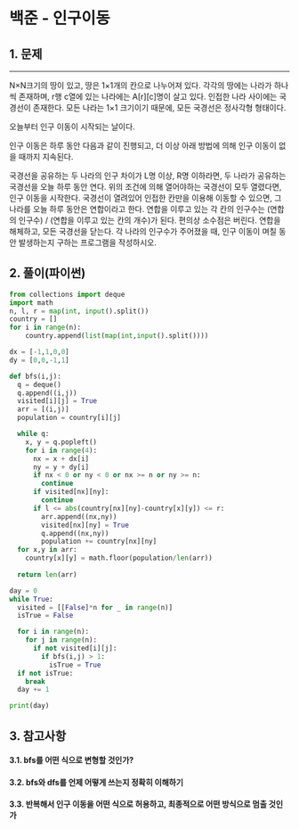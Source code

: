 # 백준 - 인구이동

## 1. 문제
***
N×N크기의 땅이 있고, 땅은 1×1개의 칸으로 나누어져 있다. 각각의 땅에는 나라가 하나씩 존재하며, r행 c열에 있는 나라에는 A[r][c]명이 살고 있다. 인접한 나라 사이에는 국경선이 존재한다. 모든 나라는 1×1 크기이기 때문에, 모든 국경선은 정사각형 형태이다.

오늘부터 인구 이동이 시작되는 날이다.

인구 이동은 하루 동안 다음과 같이 진행되고, 더 이상 아래 방법에 의해 인구 이동이 없을 때까지 지속된다.

국경선을 공유하는 두 나라의 인구 차이가 L명 이상, R명 이하라면, 두 나라가 공유하는 국경선을 오늘 하루 동안 연다.
위의 조건에 의해 열어야하는 국경선이 모두 열렸다면, 인구 이동을 시작한다.
국경선이 열려있어 인접한 칸만을 이용해 이동할 수 있으면, 그 나라를 오늘 하루 동안은 연합이라고 한다.
연합을 이루고 있는 각 칸의 인구수는 (연합의 인구수) / (연합을 이루고 있는 칸의 개수)가 된다. 편의상 소수점은 버린다.
연합을 해체하고, 모든 국경선을 닫는다.
각 나라의 인구수가 주어졌을 때, 인구 이동이 며칠 동안 발생하는지 구하는 프로그램을 작성하시오.

## 2. 풀이(파이썬)
```py
from collections import deque
import math
n, l, r = map(int, input().split())
country = []
for i in range(n):
    country.append(list(map(int,input().split())))

dx = [-1,1,0,0]
dy = [0,0,-1,1]

def bfs(i,j):
  q = deque()
  q.append((i,j))
  visited[i][j] = True
  arr = [(i,j)]
  population = country[i][j]

  while q:
    x, y = q.popleft()
    for i in range(4):
      nx = x + dx[i]
      ny = y + dy[i]
      if nx < 0 or ny < 0 or nx >= n or ny >= n:
        continue
      if visited[nx][ny]:
        continue
      if l <= abs(country[nx][ny]-country[x][y]) <= r:
        arr.append((nx,ny))
        visited[nx][ny] = True
        q.append((nx,ny))
        population += country[nx][ny]
  for x,y in arr:
    country[x][y] = math.floor(population/len(arr))
  
  return len(arr)

day = 0
while True:
  visited = [[False]*n for _ in range(n)]
  isTrue = False

  for i in range(n):
    for j in range(n):
      if not visited[i][j]:
        if bfs(i,j) > 1:
          isTrue = True
  if not isTrue:
    break
  day += 1

print(day)
```

## 3. 참고사항
#### 3.1. bfs를 어떤 식으로 변형할 것인가?
#### 3.2. bfs와 dfs를 언제 어떻게 쓰는지 정확히 이해하기
#### 3.3. 반복해서 인구 이동을 어떤 식으로 허용하고, 최종적으로 어떤 방식으로 멈출 것인가
